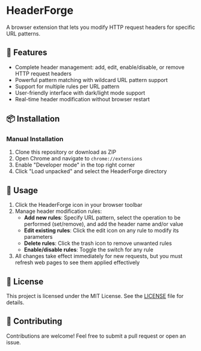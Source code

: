 # HeaderForge

A browser extension that lets you modify HTTP request headers for specific URL patterns.

## 🚀 Features

- Complete header management: add, edit, enable/disable, or remove HTTP request headers
- Powerful pattern matching with wildcard URL pattern support
- Support for multiple rules per URL pattern
- User-friendly interface with dark/light mode support
- Real-time header modification without browser restart

## 📦 Installation

<!-- ### Chrome Web Store (Recommended)

1. Visit the [HeaderForge page on Chrome Web Store]()
2. Click "Add to Chrome" button
3. Confirm the installation when prompted -->

### Manual Installation

1. Clone this repository or download as ZIP
2. Open Chrome and navigate to `chrome://extensions`
3. Enable "Developer mode" in the top right corner
4. Click "Load unpacked" and select the HeaderForge directory

## 🔧 Usage

1. Click the HeaderForge icon in your browser toolbar
2. Manage header modification rules:
    - **Add new rules**: Specify URL pattern, select the operation to be performed (set/remove), and add the header name and/or value
    - **Edit existing rules**: Click the edit icon on any rule to modify its parameters
    - **Delete rules**: Click the trash icon to remove unwanted rules
    - **Enable/disable rules**: Toggle the switch for any rule
3. All changes take effect immediately for new requests, but you must refresh web pages to see them applied effectively

## 📄 License
This project is licensed under the MIT License. See the [LICENSE](LICENSE) file for details.

## 🤝 Contributing
Contributions are welcome! Feel free to submit a pull request or open an issue.
